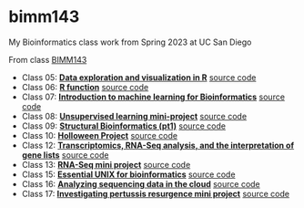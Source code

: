 # bimm143
My Bioinformatics class work from Spring 2023 at UC San Diego

From class [BIMM143](https://bioboot.github.io/bimm143_S23/)

- Class 05: **[Data exploration and visualization in R](https://github.com/LeoMeow123/bimm143/blob/main/class05/class05.pdf)** [source code](https://github.com/LeoMeow123/bimm143/blob/main/class05/class05.Rmd)
- Class 06: **[R function](https://github.com/LeoMeow123/bimm143/blob/main/Class06/Class06.pdf)** [source code](https://github.com/LeoMeow123/bimm143/blob/main/Class06/Class06.qmd)
- Class 07: **[Introduction to machine learning for Bioinformatics](https://github.com/LeoMeow123/bimm143/blob/main/Class07/Class07.pdf)** [source code](https://github.com/LeoMeow123/bimm143/blob/main/Class07/Class07.qmd)
- Class 08: **[Unsupervised learning mini-project](https://github.com/LeoMeow123/bimm143/blob/main/Class08/Class08.pdf)** [source code](https://github.com/LeoMeow123/bimm143/blob/main/Class08/Class08.qmd)
- Class 09: **[Structural Bioinformatics (pt1)](https://github.com/LeoMeow123/bimm143/blob/main/Class09/Class09.pdf)** [source code](https://github.com/LeoMeow123/bimm143/blob/main/Class09/Class09.qmd)
- Class 10: **[Holloween Project](https://github.com/LeoMeow123/bimm143/blob/main/Class10%3A%20Holloween%20Candy/Class10.pdf)** [source code](https://github.com/LeoMeow123/bimm143/blob/main/Class10%3A%20Holloween%20Candy/Class10.qmd)
- Class 12: **[Transcriptomics, RNA-Seq analysis, and the interpretation of gene lists](https://github.com/LeoMeow123/bimm143/blob/main/Class12/Class%2012.pdf)** [source code](https://github.com/LeoMeow123/bimm143/blob/main/Class12/Class%2012.qmd)
- Class 13: **[RNA-Seq mini project](https://github.com/LeoMeow123/bimm143/blob/main/Class13/Class13.pdf)** [source code](https://github.com/LeoMeow123/bimm143/blob/main/Class13/Class13.qmd)
- Class 15: **[Essential UNIX for bioinformatics]()** [source code](https://github.com/LeoMeow123/bimm143/tree/main/Class15)
- Class 16: **[Analyzing sequencing data in the cloud](https://github.com/LeoMeow123/bimm143/tree/main/Class16/Class16.pdf)** [source code](https://github.com/LeoMeow123/bimm143/tree/main/Class16/Class16.qmd)
- Class 17: **[Investigating pertussis resurgence mini project](https://github.com/LeoMeow123/bimm143/tree/main/Class17/Class17.pdf)** [source code](https://github.com/LeoMeow123/bimm143/tree/main/Class17/Class17.qmd)

